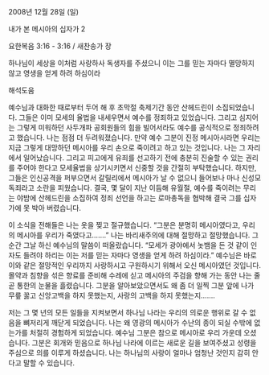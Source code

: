 2008년 12월 28일 (일)

내가 본 메시아의 십자가 2



요한복음 3:16 - 3:16 / 새찬송가  장


하나님이 세상을 이처럼 사랑하사 독생자를 주셨으니 이는 그를 믿는 자마다 멸망하지 않고 영생을 얻게 하려 하심이라

해석도움





예수님과 대화한 때로부터 두어 해 후 초막절 축제기간 동안 산헤드린이 소집되었습니다. 그들은 이미 모세의 율법을 내세우면서 예수를 정죄하고 있었습니다. 그리고 심지어는 그렇게 미워하던 사두개파 공회원들의 힘을 빌어서라도 예수를 공식적으로 정죄하려고 했습니다. 나는 점점 더 두려워졌습니다. 만약 예수 그분이 진정 메시아시라면 우리는 지금 그렇게 대망하던 메시아를 우리 손으로 죽이려고 하고 있는 것입니다. 나는 그 자리에서 일어났습니다. 그리고 피고에게 유죄를 선고하기 전에 충분히 진술할 수 있는 권리를 주어야 한다고 모세율법을 상기시키면서 신중할 것을 간절히 부탁했습니다. 하지만, 그들은 인신공격을 퍼부으면서 갈릴리에서 메시아가 날 수 없으니 들어보나 마나 신성모독죄라고 소란을 피웠습니다. 결국, 몇 달이 지난 이듬해 유월절, 예수를 죽이려는 무리는 야밤에 산헤드린을 소집하여 정죄 선언을 하고는 로마총독을 협박해 결국 그를 십자가에 못 박아 버렸습니다.

 이 소식을 전해들은 나는 옷을 찢고 절규했습니다. 
“그분은 분명히 메시아였다고, 우리의 메시아를 우리가 죽였다고…….”
나는 바리새주의에 대해 절망하고 절망했습니다. 그 순간 그날 하신 예수님의 말씀이 떠올랐습니다. 
“모세가 광야에서 놋뱀을 든 것 같이 인자도 들려야 하리는 이는 저를 믿는 자마다 영생을 얻게 하려 하심이라.”
예수님은 바로 이와 같은 절망적인 우리까지 사랑하시고 구원하시기 위해서 오신 메시아였던 것입니다. 
 몰약과 침향을 섞은 향료를 준비해 수레에 싣고 메시아의 주검을 향해 가는 동안 나는 줄곧 통한의 눈물을 흘렸습니다. 그분을 알아보았으면서도 왜 좀 더 일찍 그분 앞에 나가 무릎 꿇고 신앙고백을 하지 못했는지, 사랑의 고백을 하지 못했는지…….

 저는 그 몇 년의 모든 일들을 지켜보면서 하나님 나라는 우리의 의로운 행위로 갈 수 없음을 뼈저리게 깨닫게 되었습니다. 나는 왜 영광의 메시아가 수난의 종이 되실 수밖에 없는가를 처절히 경험하게 되었습니다. 예수님 그분은 참으로 메시아로 우리 가운데 오셨습니다. 그분은 회개와 믿음으로 하나님 나라에 이르는 새로운 길을 보여주셨고 성령을 주심으로 의를 이루게 하셨습니다. 나는 하나님의 사랑이 얼마나 엄청난 것인지 감히 안다고 말할 수 있습니다.